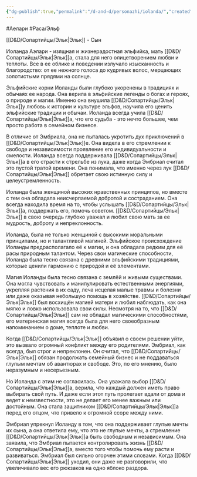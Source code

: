 ```yaml
---
{"dg-publish":true,"permalink":"/d-and-d/personazhi/iolanda/","created":"2024-02-19T19:15:28.909+03:00","updated":"2023-12-26T14:51:48.308+03:00"}
---
```


#Аелари #Раса/Эльф 

[[D&D/Сопартийцы/Эльк\|Эльк]] - Сын

Иоланда Аэлари - изящная и жизнерадостная эльфийка, мать [[D&D/Сопартийцы/Эльк\|Эльк]]а, стала для него олицетворением любви и теплоты. Все в ее облике и поведении излучало изысканность и благородство: от ее нежного голоса до кудрявых волос, мерцающих золотистыми прядями на солнце.

Эльфийские корни Иоланды были глубоко укоренены в традициях и обычаях ее народа. Она верила в эльфийские легенды о богах и героях, о природе и магии. Именно она внушила [[D&D/Сопартийцы/Эльк\|Эльк]]у любовь к истории и культуре эльфов, научила его ценить эльфийские традиции и обычаи. Иоланда всегда учила [[D&D/Сопартийцы/Эльк\|Эльк]]а, что его судьба - это нечто большее, чем просто работа в семейном бизнесе.

В отличие от Эмбриала, она не пыталась укротить дух приключений в [[D&D/Сопартийцы/Эльк\|Эльк]]е. Она видела в его стремлении к свободе и независимости проявление его индивидуальности и смелости. Иоланда всегда поддерживала [[D&D/Сопартийцы/Эльк\|Эльк]]а в его страсти к стрельбе из лука, даже когда Эмбриал считал это пустой тратой времени. Она понимала, что именно через лук [[D&D/Сопартийцы/Эльк\|Эльк]] обретает свою истинную силу и целеустремленность.

Иоланда была женщиной высоких нравственных принципов, но вместе с тем она обладала неисчерпаемой добротой и состраданием. Она всегда находила время на то, чтобы услышать [[D&D/Сопартийцы/Эльк\|Эльк]]а, поддержать его, помочь советом. [[D&D/Сопартийцы/Эльк\|Эльк]] в свою очередь глубоко уважал и любил свою мать за ее мудрость, доброту и непреклонность.

Иоланда, была не только женщиной с высокими моральными принципами, но и талантливой магиней. Эльфийское происхождение Иоланды предрасполагало её к магии, и она обладала редким для её расы природным талантом. Через свои магические способности, Иоланда была тесно связана с древними эльфийскими традициями, которые ценили гармонию с природой и её элементами.

Магия Иоланды была тесно связана с землёй и живыми существами. Она могла чувствовать и манипулировать естественными энергиями, укрепляя растения в их саду, леча исцелая малые травмы и болезни или даже оказывая небольшую помощь в хозяйстве. [[D&D/Сопартийцы/Эльк\|Эльк]] был восхищён магией матери и любил наблюдать, как она мягко и ловко использовала свои силы. Несмотря на то, что [[D&D/Сопартийцы/Эльк\|Эльк]] сам не обладал магическими способностями, его материнская магия всегда была для него своеобразным напоминанием о доме, теплоте и любви.

Когда [[D&D/Сопартийцы/Эльк\|Эльк]] объявил о своем решении уйти, это вызвало огромный конфликт между его родителями. Эмбриал, как всегда, был строг и непреклонен. Он считал, что [[D&D/Сопартийцы/Эльк\|Эльк]] обязан продолжать семейный бизнес и не поддаваться глупым мечтам об авантюрах и свободе. Это, по его мнению, было неразумным и несерьезным.

Но Иоланда с этим не согласилась. Она уважала выбор [[D&D/Сопартийцы/Эльк\|Эльк]]а, верила, что каждый должен иметь право выбирать свой путь. И даже если этот путь пролегает вдали от дома и ведет к неизвестности, это не делает его менее важным или достойным. Она стала защитником [[D&D/Сопартийцы/Эльк\|Эльк]]а перед его отцом, что привело к огромной ссоре между ними.

Эмбриал упрекнул Иоланду в том, что она поддерживает глупые мечты их сына, а она ответила ему, что это не глупые мечты, а стремление [[D&D/Сопартийцы/Эльк\|Эльк]]а быть свободным и независимым. Она заявила, что Эмбриал пытается контролировать жизнь [[D&D/Сопартийцы/Эльк\|Эльк]]а, вместо того чтобы помочь ему расти и развиваться. Эмбриал был сильно огорчен этими словами. Когда [[D&D/Сопартийцы/Эльк\|Эльк]] уходил, они даже не разговорили, что увеличивало вес его рюкзаков на одно яблоко раздора.